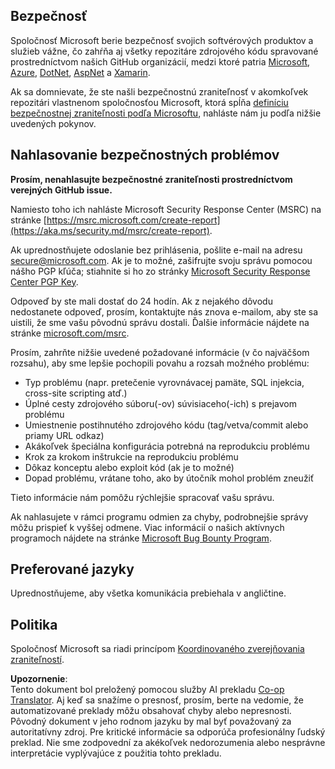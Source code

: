<!--
CO_OP_TRANSLATOR_METADATA:
{
  "original_hash": "57f14126c1c6add76b3aef3844dfe4e3",
  "translation_date": "2025-07-21T20:35:22+00:00",
  "source_file": "SECURITY.md",
  "language_code": "sk"
}
-->
## Bezpečnosť

Spoločnosť Microsoft berie bezpečnosť svojich softvérových produktov a služieb vážne, čo zahŕňa aj všetky repozitáre zdrojového kódu spravované prostredníctvom našich GitHub organizácií, medzi ktoré patria [Microsoft](https://github.com/Microsoft), [Azure](https://github.com/Azure), [DotNet](https://github.com/dotnet), [AspNet](https://github.com/aspnet) a [Xamarin](https://github.com/xamarin).

Ak sa domnievate, že ste našli bezpečnostnú zraniteľnosť v akomkoľvek repozitári vlastnenom spoločnosťou Microsoft, ktorá spĺňa [definíciu bezpečnostnej zraniteľnosti podľa Microsoftu](https://aka.ms/security.md/definition), nahláste nám ju podľa nižšie uvedených pokynov.

## Nahlasovanie bezpečnostných problémov

**Prosím, nenahlasujte bezpečnostné zraniteľnosti prostredníctvom verejných GitHub issue.**

Namiesto toho ich nahláste Microsoft Security Response Center (MSRC) na stránke [https://msrc.microsoft.com/create-report](https://aka.ms/security.md/msrc/create-report).

Ak uprednostňujete odoslanie bez prihlásenia, pošlite e-mail na adresu [secure@microsoft.com](mailto:secure@microsoft.com). Ak je to možné, zašifrujte svoju správu pomocou nášho PGP kľúča; stiahnite si ho zo stránky [Microsoft Security Response Center PGP Key](https://aka.ms/security.md/msrc/pgp).

Odpoveď by ste mali dostať do 24 hodín. Ak z nejakého dôvodu nedostanete odpoveď, prosím, kontaktujte nás znova e-mailom, aby ste sa uistili, že sme vašu pôvodnú správu dostali. Ďalšie informácie nájdete na stránke [microsoft.com/msrc](https://www.microsoft.com/msrc).

Prosím, zahrňte nižšie uvedené požadované informácie (v čo najväčšom rozsahu), aby sme lepšie pochopili povahu a rozsah možného problému:

  * Typ problému (napr. pretečenie vyrovnávacej pamäte, SQL injekcia, cross-site scripting atď.)
  * Úplné cesty zdrojového súboru(-ov) súvisiaceho(-ich) s prejavom problému
  * Umiestnenie postihnutého zdrojového kódu (tag/vetva/commit alebo priamy URL odkaz)
  * Akákoľvek špeciálna konfigurácia potrebná na reprodukciu problému
  * Krok za krokom inštrukcie na reprodukciu problému
  * Dôkaz konceptu alebo exploit kód (ak je to možné)
  * Dopad problému, vrátane toho, ako by útočník mohol problém zneužiť

Tieto informácie nám pomôžu rýchlejšie spracovať vašu správu.

Ak nahlasujete v rámci programu odmien za chyby, podrobnejšie správy môžu prispieť k vyššej odmene. Viac informácií o našich aktívnych programoch nájdete na stránke [Microsoft Bug Bounty Program](https://aka.ms/security.md/msrc/bounty).

## Preferované jazyky

Uprednostňujeme, aby všetka komunikácia prebiehala v angličtine.

## Politika

Spoločnosť Microsoft sa riadi princípom [Koordinovaného zverejňovania zraniteľností](https://aka.ms/security.md/cvd).

**Upozornenie**:  
Tento dokument bol preložený pomocou služby AI prekladu [Co-op Translator](https://github.com/Azure/co-op-translator). Aj keď sa snažíme o presnosť, prosím, berte na vedomie, že automatizované preklady môžu obsahovať chyby alebo nepresnosti. Pôvodný dokument v jeho rodnom jazyku by mal byť považovaný za autoritatívny zdroj. Pre kritické informácie sa odporúča profesionálny ľudský preklad. Nie sme zodpovední za akékoľvek nedorozumenia alebo nesprávne interpretácie vyplývajúce z použitia tohto prekladu.